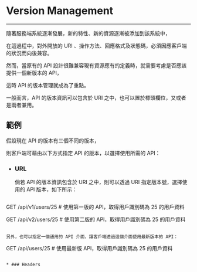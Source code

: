 # Version Management

---

隨著服務端系統逐漸發展，新的特性、新的資源逐漸被添加到該系統中，

在這過程中，對外開放的 URI 、操作方法、回應格式及狀態碼，必須因應客戶端的狀況而向後兼容。

然而，當原有的 API 設計很難兼容現有資源應有的定義時，就需要考慮是否應該提供一個新版本的 API，

這時 API 的版本管理就成為了重點。

一般而言，API 的版本資訊可以包含於 URI 之中，也可以置於標頭欄位，又或者是兩者兼用。

## 範例

假設現在 API 的版本有三個不同的版本，

則客戶端可藉由以下方式指定 API 的版本，以選擇使用所需的 API：

* ### URL


  倘若 API 的版本資訊包含於 URI 之中，則可以透過 URI 指定版本號，選擇使用的 API 版本，如下所示：

  ```
GET /api/v1/users/25    # 使用第一版的 API，取得用戶識別碼為 25 的用戶資料

GET /api/v2/users/25    # 使用第二版的 API，取得用戶識別碼為 25 的用戶資料
  ```

另外，也可以指定一個通用的 API 介面，讓客戶端透過這個介面使用最新版本的 API：

```
GET /api/users/25    # 使用最新版 API，取得用戶識別碼為 25 的用戶資料
```

* ### Headers


